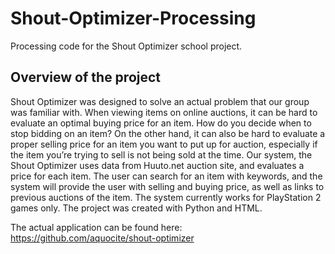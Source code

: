 # Shout-Optimizer-Processing
Processing code for the Shout Optimizer school project.

## Overview of the project

Shout Optimizer was designed to solve an actual problem that our group was familiar with. When viewing items on online auctions, it can be hard to evaluate an optimal buying price for an item. How do you decide when to stop bidding on an item? On the other hand, it can also be hard to evaluate a proper selling price for an item you want to put up for auction, especially if the item you’re trying to sell is not being sold at the time. Our system, the Shout Optimizer uses data from Huuto.net auction site, and evaluates a price for each item. The user can search for an item with keywords, and the system will provide the user with selling and buying price, as well as links to previous auctions of the item. The system currently works for PlayStation 2 games only. The project was created with Python and HTML.

The actual application can be found here: https://github.com/aquocite/shout-optimizer
